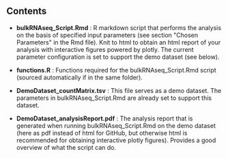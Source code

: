 

## Contents


- **bulkRNAseq_Script.Rmd** : R markdown script that performs the analysis on the basis of specified input parameters (see section "Chosen Parameters" in the Rmd file). Knit to html to obtain an html report of your analysis with interactive figures powered by plotly. The current parameter configuration is set to support the demo dataset (see below). 

- **functions.R** : Functions required for the bulkRNAseq_Script.Rmd script (sourced automatically if in the same folder).

- **DemoDataset_countMatrix.tsv** : This file serves as a demo dataset. The parameters in bulkRNAseq_Script.Rmd are already set to support this dataset.

- **DemoDataset_analysisReport.pdf** : The analysis report that is generated when running bulkRNAseq_Script.Rmd on the demo dataset (here as pdf instead of html for GitHub, but otherwise html is recommended for obtaining interactive plotly figures). Provides a good overview of what the script can do.

